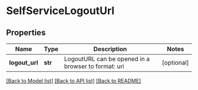 # SelfServiceLogoutUrl


## Properties
Name | Type | Description | Notes
------------ | ------------- | ------------- | -------------
**logout_url** | **str** | LogoutURL can be opened in a browser to  format: uri | [optional] 

[[Back to Model list]](../README.md#documentation-for-models) [[Back to API list]](../README.md#documentation-for-api-endpoints) [[Back to README]](../README.md)


